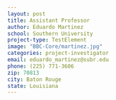 ```yaml
---
layout: post
title: Assistant Professor
author: Eduardo Martinez
school: Southern University
project-type: TestElement
image: "BBC-Core/martinez.jpg"
categories: project-investigator
email: eduardo_martinez@subr.edu
phone: (225) 771-3606
zip: 70813
city: Baton Rouge
state: Louisiana
---
```

<!-- name,position,school,city,state,zip,email,phone,image



Paul Kim,Assistant Professor,Grambling State University,Grambling,Louisiana,71245,kimp@gram.edu,(318) 274-3738,BBC-Core/pkim.jpg
Thomas Wiese,Associate Professor,Xavier University of Louisiana,New Orleans,Louisiana,70125,twiese@xula.edu,(504) 520-7433,BBC-Core/BBC-Thomas-Wiese.jpg
Eduardo Martinez,Assistant Professor,Southern University,Baton Rouge,Louisiana,70813,eduardo_martinez@subr.edu,(225) 771-3606,BBC-Core/martinez.jpg

 -->
